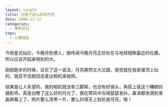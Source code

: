 ```yaml
---
layout: single
title: 白瞎了这么好的月亮
date: 2008-12-12
categories:
  - 博客日记
tags:
  - 心情随笔
---
```


今夜星光灿烂，今晚月色撩人，据传闻今晚月亮正好处在与地球相聚最近的位置，所以应该开起来特别的大。

刚刚跑步的时候，证实了这一说法，月亮果然又大又圆，感觉就在我家楼顶上似的，我忍不住跑回去拿出相机来拍照。

结果是让人失望的，我的相机既没有三脚架，也没有好镜头，再搭上我这个糟糕的摄影师，真是白瞎了这么好的月光了，我在寒风中冻得瑟瑟发抖，鼻涕都快滴到液晶屏幕上了，照片要么漆黑一片，要么抖得天上到处是月亮，唉！
